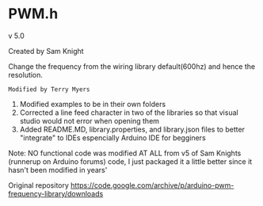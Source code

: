 # PWM.h

v 5.0

Created by Sam Knight

Change the frequency from the wiring library default(600hz) and hence the resolution.






	Modified by Terry Myers 

1. Modified examples to be in their own folders
2. Corrected a line feed character in two of the libraries so that visual studio would not error when opening them
3. Added README.MD, library.properties, and library.json files to better "integrate" to IDEs espencially Arduino IDE for begginers

Note: NO functional code was modified AT ALL from v5 of Sam Knights (runnerup on Arduino forums) code, I just packaged it a little better since it hasn't been modified in years'

Original repository
https://code.google.com/archive/p/arduino-pwm-frequency-library/downloads


